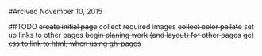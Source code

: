 #Arcived November 10, 2015

##TODO
    ~~create initial page~~
    collect required images
    ~~collect color pallate~~
    set up links to other pages
    ~~begin planing work (and layout) for other pages~~
    ~~get css to link to html, when using gh-pages~~